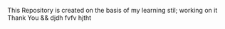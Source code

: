 This Repository is created on the basis of my learning
stil; working on  it
Thank You
&& djdh
fvfv
hjtht
